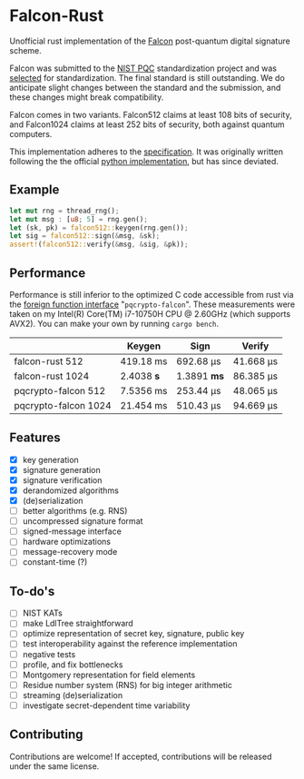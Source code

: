 # Falcon-Rust

Unofficial rust implementation of the [Falcon](https://falcon-sign.info/) post-quantum
digital signature scheme.

Falcon was submitted to the [NIST PQC](https://csrc.nist.gov/projects/post-quantum-cryptography)
standardization project and was [selected](https://csrc.nist.gov/Projects/post-quantum-cryptography/selected-algorithms-2022) for 
standardization. The final standard is still outstanding. We do anticipate slight changes
between the standard and the submission, and these changes might break compatibility.

Falcon comes in two variants. Falcon512 claims at least 108 bits of security, and
Falcon1024 claims at least 252 bits of security, both against quantum computers.

This implementation adheres to the [specification](https://falcon-sign.info/falcon.pdf). It was originally written following the the official [python implementation](https://github.com/tprest/falcon.py), but has since deviated.

## Example

```rust
let mut rng = thread_rng();
let mut msg : [u8; 5] = rng.gen();
let (sk, pk) = falcon512::keygen(rng.gen());
let sig = falcon512::sign(&msg, &sk);
assert!(falcon512::verify(&msg, &sig, &pk));
```

## Performance

Performance is still inferior to the optimized C code accessible from rust via the [foreign function interface](https://crates.io/crates/pqcrypto-falcon) "`pqcrypto-falcon`". These measurements were taken on my Intel(R) Core(TM) i7-10750H CPU @
2.60GHz (which supports AVX2). You can make your own by running `cargo bench`.

|                      | Keygen      | Sign      | Verify    |
|----------------------|-------------|-----------|-----------|
|      falcon-rust 512 | 419.18 ms   | 692.68 µs | 41.668 µs |
|     falcon-rust 1024 |   2.4038 **s**  | 1.3891 **ms** | 86.385 µs |
|  pqcrypto-falcon 512 |   7.5356 ms | 253.44 µs | 48.065 µs |
| pqcrypto-falcon 1024 |  21.454 ms  | 510.43 µs | 94.669 µs |


## Features

 - [x] key generation
 - [x] signature generation
 - [x] signature verification
 - [x] derandomized algorithms
 - [x] (de)serialization
 - [ ] better algorithms (e.g. RNS)
 - [ ] uncompressed signature format
 - [ ] signed-message interface
 - [ ] hardware optimizations
 - [ ] message-recovery mode
 - [ ] constant-time (?)

## To-do's

 - [ ] NIST KATs
 - [ ] make LdlTree straightforward
 - [ ] optimize representation of secret key, signature, public key
 - [ ] test interoperability against the reference implementation
 - [ ] negative tests
 - [ ] profile, and fix bottlenecks
 - [ ] Montgomery representation for field elements
 - [ ] Residue number system (RNS) for big integer arithmetic
 - [ ] streaming (de)serialization
 - [ ] investigate secret-dependent time variability

## Contributing

Contributions are welcome! If accepted, contributions will be released under the same
license.
